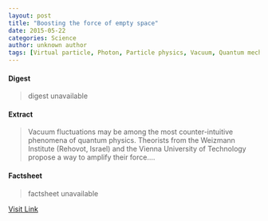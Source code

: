```yaml
---
layout: post
title: "Boosting the force of empty space"
date: 2015-05-22
categories: Science
author: unknown author
tags: [Virtual particle, Photon, Particle physics, Vacuum, Quantum mechanics, Energy, Physics, Casimir effect, Field (physics), Atom, Force, Quantum fluctuation, Quantum field theory, Vacuum energy, Light, Theoretical physics, Applied and interdisciplinary physics, Mechanics, Science, Modern physics, Solid state engineering, Physical sciences]
---
```



#### Digest
>digest unavailable

#### Extract
>Vacuum fluctuations may be among the most counter-intuitive phenomena of quantum physics. Theorists from the Weizmann Institute (Rehovot, Israel) and the Vienna University of Technology propose a way to amplify their force....

#### Factsheet
>factsheet unavailable

[Visit Link](http://phys.org/news325236354.html)


